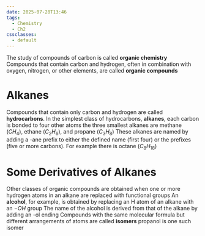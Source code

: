 ```yaml
---
date: 2025-07-28T13:46
tags:
  - Chemistry
  - Ch2
cssclasses:
  - default
---
```

The study of compounds of carbon is called **organic chemistry** 
Compounds that contain carbon and hydrogen, often in combination with oxygen, nitrogen, or other elements, are called **organic compounds**

# Alkanes
Compounds that contain only carbon and hydrogen are called **hydrocarbons**. In the
simplest class of hydrocarbons, **alkanes**, each carbon is bonded to four other atoms
the three smallest alkanes are methane ($CH_4$), ethane ($C_2H_6$), and propane ($C_3H_8$)
These alkanes are named by adding a -ane prefix to either the defined name (first four) or the prefixes (five or more carbons). For example there is octane ($C_8H_{18}$)

# Some Derivatives of Alkanes
Other classes of organic compounds are obtained when one or more hydrogen atoms in
an alkane are replaced with functional groups
An **alcohol**, for example, is obtained by replacing an H atom of an alkane with an $-OH$
group
The name of the alcohol is derived from that of the alkane by adding an -ol ending
Compounds with the same molecular formula but different arrangements of atoms
are called **isomers** propanol is one such isomer